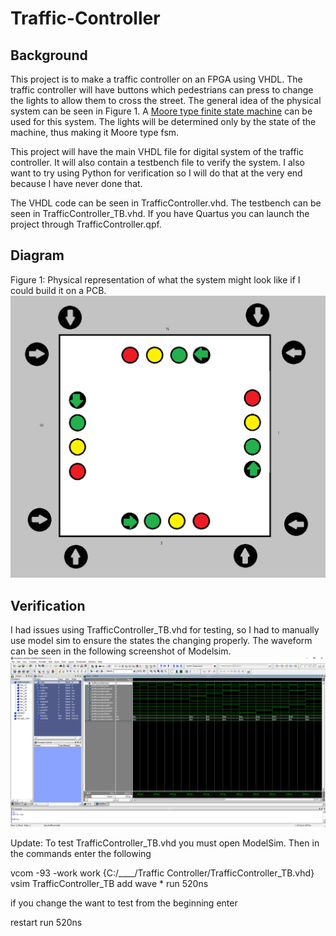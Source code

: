 # Traffic-Controller

## Background
This project is to make a traffic controller on an FPGA using VHDL. The traffic controller will have buttons which pedestrians can press to change the lights to allow them to cross the street. The general idea of the physical system can be seen in Figure 1. A [Moore type finite state machine](https://en.wikipedia.org/wiki/Moore_machine) can be used for this system. The lights will be determined only by the state of the machine, thus making it Moore type fsm.

This project will have the main VHDL file for digital system of the traffic controller. It will also contain a testbench file to verify the system. I also want to try using Python for verification so I will do that at the very end because I have never done that.

The VHDL code can be seen in TrafficController.vhd.
The testbench can be seen in TrafficController_TB.vhd.
If you have Quartus you can launch the project through TrafficController.qpf. 

## Diagram
Figure 1: Physical representation of what the system might look like if I could build it on a PCB.
![](Diagram.png)

## Verification
I had issues using TrafficController_TB.vhd for testing, so I had to manually use model sim to ensure the states the changing properly. The waveform can be seen in the following screenshot of Modelsim.
![](Waveform.PNG)

Update: To test TrafficController_TB.vhd you must open ModelSim. Then in the commands enter the following

vcom -93 -work work {C:/____/Traffic Controller/TrafficController_TB.vhd}
vsim TrafficController_TB
add wave *
run 520ns

if you change the want to test from the beginning enter

restart
run 520ns